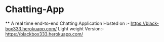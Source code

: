 # Chatting-App
** A real time end-to-end Chatting Application
Hosted on :- https://black-box333.herokuapp.com/
Light weight Version:- https://blackbox333.herokuapp.com/
